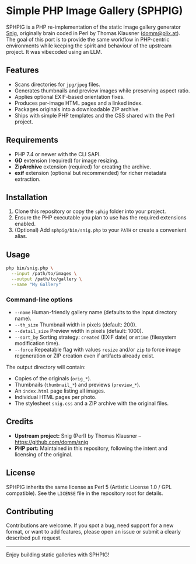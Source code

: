 # Simple PHP Image Gallery (SPHPIG)

SPHPIG is a PHP re-implementation of the static image gallery generator [Snig](https://github.com/domm/snig), originally brain coded in Perl by Thomas Klausner (domm@plix.at). The goal of this port is to provide the same workflow in PHP-centric environments while keeping the spirit and behaviour of the upstream project. It was vibecoded using an LLM.

## Features

- Scans directories for `jpg/jpeg` files.
- Generates thumbnails and preview images while preserving aspect ratio.
- Applies optional EXIF-based orientation fixes.
- Produces per-image HTML pages and a linked index.
- Packages originals into a downloadable ZIP archive.
- Ships with simple PHP templates and the CSS shared with the Perl project.

## Requirements

- PHP 7.4 or newer with the CLI SAPI.
- **GD** extension (required) for image resizing.
- **ZipArchive** extension (required) for creating the archive.
- **exif** extension (optional but recommended) for richer metadata extraction.

## Installation

1. Clone this repository or copy the `sphig` folder into your project.
2. Ensure the PHP executable you plan to use has the required extensions enabled.
3. (Optional) Add `sphpig/bin/snig.php` to your `PATH` or create a convenient alias.

## Usage

```bash
php bin/snig.php \
  --input /path/to/images \
  --output /path/to/gallery \
  --name "My Gallery"
```

### Command-line options

- `--name`  Human-friendly gallery name (defaults to the input directory name).
- `--th_size`  Thumbnail width in pixels (default: 200).
- `--detail_size`  Preview width in pixels (default: 1000).
- `--sort_by`  Sorting strategy: `created` (EXIF date) or `mtime` (filesystem modification time).
- `--force` Repeatable flag with values `resize` and/or `zip` to force image regeneration or ZIP creation even if artifacts already exist.

The output directory will contain:

- Copies of the originals (`orig_*`).
- Thumbnails (`thumbnail_*`) and previews (`preview_*`).
- An `index.html` page listing all images.
- Individual HTML pages per photo.
- The stylesheet `snig.css` and a ZIP archive with the original files.

## Credits

- **Upstream project:** Snig (Perl) by Thomas Klausner – https://github.com/domm/snig
- **PHP port:** Maintained in this repository, following the intent and licensing of the original.

## License

SPHPIG inherits the same license as Perl 5 (Artistic License 1.0 / GPL compatible). See the `LICENSE` file in the repository root for details.

## Contributing

Contributions are welcome. If you spot a bug, need support for a new format, or want to add features, please open an issue or submit a clearly described pull request.

---

Enjoy building static galleries with SPHPIG!
